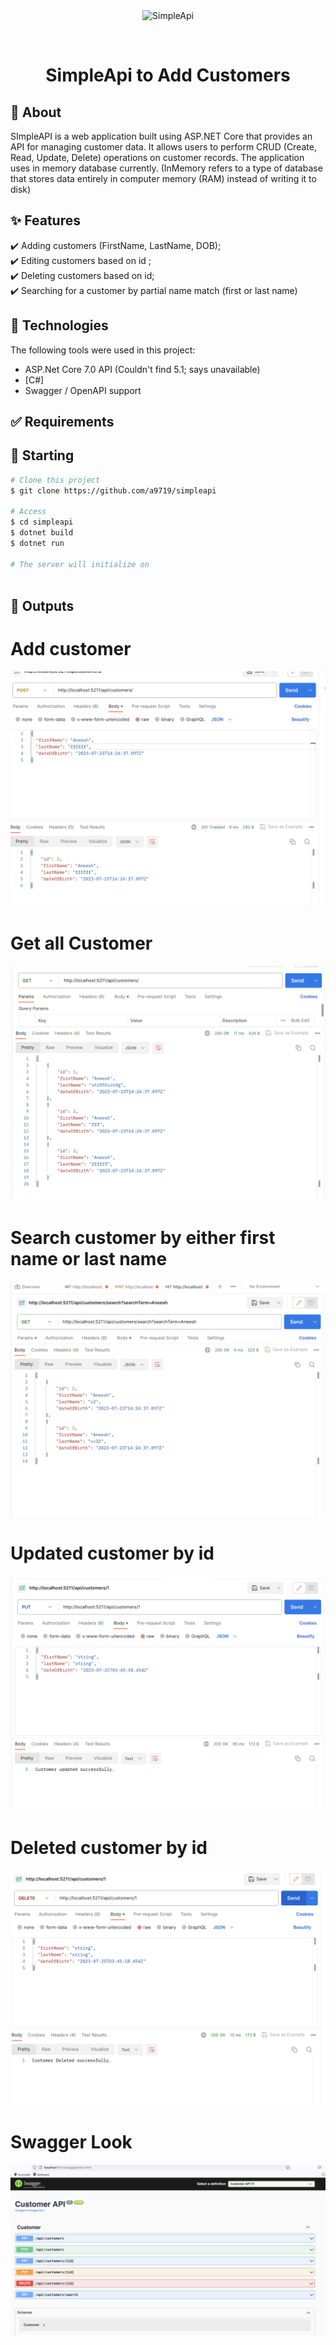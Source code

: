 <div align="center" id="top"> 
  <img src="./.github/app.gif" alt="SimpleApi" />

  &#xa0;

  <!-- <a href="https://simpleapi.netlify.app">Demo</a> -->
</div>

<h1 align="center">SimpleApi to Add Customers</h1>

## :dart: About ##

SImpleAPI is a web application built using ASP.NET Core that provides an API for managing customer data. It allows users to perform CRUD (Create, Read, Update, Delete) operations on customer records. The application uses in memory database currently. (InMemory refers to a type of database that stores data entirely in computer memory (RAM) instead of writing it to disk)

## :sparkles: Features ##

:heavy_check_mark: Adding customers (FirstName, LastName, DOB);\
:heavy_check_mark: Editing customers based on id ;\
:heavy_check_mark: Deleting customers based on id;\
:heavy_check_mark: Searching for a customer by partial name match (first or last name)

## :rocket: Technologies ##

The following tools were used in this project:

- ASP.Net Core 7.0 API (Couldn't find 5.1; says unavailable)
- [C#]
- Swagger / OpenAPI support

## :white_check_mark: Requirements ##



## :checkered_flag: Starting ##

```bash
# Clone this project
$ git clone https://github.com/a9719/simpleapi

# Access
$ cd simpleapi
$ dotnet build
$ dotnet run

# The server will initialize on 



```

## :checkered_flag: Outputs ##

# Add customer
![Sample Image](Pictures/addcustomer.png)

# Get all Customer
![Sample Image](Pictures/getall.png)

# Search customer by either first name or last name
![Sample Image](Pictures/search.png)

# Updated customer by id 
![Sample Image](Pictures/updated.png)

# Deleted customer by id 
![Sample Image](Pictures/Deleted.png)

# Swagger Look
![Sample Image](Pictures/swagger.png)
